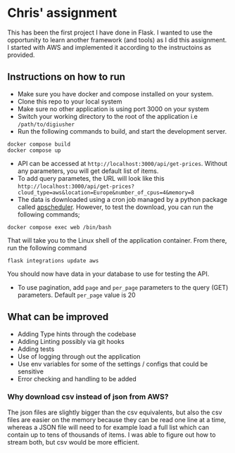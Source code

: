 
# Chris' assignment
This has been the first project I have done in Flask. I wanted to use the opportunity to learn another framework (and tools) as I did this assignment. I started with AWS and implemented it according to the instructoins as provided.

## Instructions on how to run
- Make sure you have docker and compose installed on your system.
- Clone this repo to your local system
- Make sure no other application is using port 3000 on your system
- Switch your working directory to the root of the application i.e `/path/to/digiusher`
- Run the following commands to build, and start the development server.
```
docker compose build
docker compose up
```
- API can be accessed at `http://localhost:3000/api/get-prices`. Without any parameters, you will get default list of items.
- To add query parametes, the URL will look like this `http://localhost:3000/api/get-prices?cloud_type=aws&location=Europe&number_of_cpus=4&memory=8`
- The data is downloaded using a cron job managed by a python package called [apscheduler](https://apscheduler.readthedocs.io/en/3.x/). However, to test the download, you can run the following commands;

`docker compose exec web /bin/bash`

That will take you to the Linux shell of the application container. From there, run the following command

`flask integrations update aws`

You should now have data in your database to use for testing the API.
- To use pagination, add `page` and `per_page` parameters to the query (GET) parameters. Default `per_page` value is 20

## What can be improved
- Adding Type hints through the codebase
- Adding Linting possibly via git hooks
- Adding tests
- Use of logging through out the application
- Use env variables for some of the settings / configs that could be sensitive
- Error checking and handling to be added

### Why download csv instead of json from AWS?
The json files are slightly bigger than the csv equivalents, but also the csv files are easier on the memory because they can be read one line at a time, whereas a JSON file will need to for example load a full list which can contain up to tens of thousands of items. I was able to figure out how to stream both, but csv would be more efficient.
